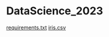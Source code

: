 # DataScience_2023
[requirements.txt](https://github.com/MANIPRASADVALIREDDY/DataScience_2023/files/10839015/requirements.txt)
[iris.csv](https://github.com/MANIPRASADVALIREDDY/DataScience_2023/files/10839026/iris.csv)
